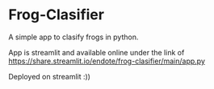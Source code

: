 # Frog-Clasifier
A simple app to clasify frogs in python.


App is streamlit and available online under the link of
https://share.streamlit.io/endote/frog-clasifier/main/app.py

Deployed on streamlit :))
